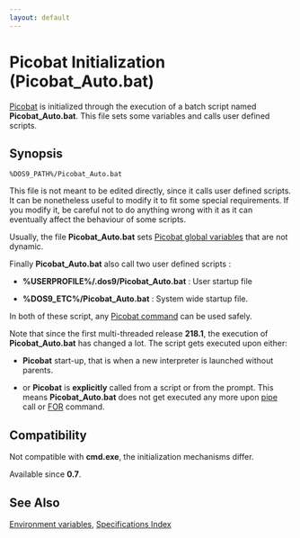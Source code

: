 ```yaml
---
layout: default
---
```

# Picobat Initialization (Picobat_Auto.bat) #

[Picobat](dos9) is initialized through the execution of a batch script named 
**Picobat\_Auto.bat**. This file sets some variables and calls user defined 
scripts.

## Synopsis ##

    %DOS9_PATH%/Picobat_Auto.bat

This file is not meant to be edited directly, since it calls user defined 
scripts. It can be nonetheless useful to modify it to fit some special 
requirements. If you modify it, be careful not to do anything wrong with it as 
it can eventually affect the behaviour of some scripts.

Usually, the file **Picobat\_Auto.bat** sets [Picobat global variables](dos9var) 
that are not dynamic.

Finally **Picobat\_Auto.bat** also call two user defined scripts :

* **%USERPROFILE%/.dos9/Picobat\_Auto.bat** : User startup file

* **%DOS9\_ETC%/Picobat\_Auto.bat** : System wide startup file.

In both of these script, any [Picobat command](commands) can be used safely.

Note that since the first multi-threaded release **218.1**, the execution of 
**Picobat\_Auto.bat** has changed a lot. The script gets executed upon either:

* **Picobat** start-up, that is when a new interpreter is launched without 
  parents.

* or **Picobat** is **explicitly** called from a script or from the prompt. This 
  means **Picobat\_Auto.bat** does not get executed any more upon 
  [pipe](spec/condop) call or [FOR](for) command. 

## Compatibility ##

Not compatible with **cmd.exe**, the initialization mechanisms differ.

Available since **0.7**.

## See Also ##

[Environment variables](spec/var), [Specifications Index](spec/index) 

